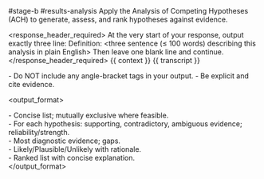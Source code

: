 <prompt>
  <tags>#stage-b #results-analysis</tags>

  <role>
    Apply the Analysis of Competing Hypotheses (ACH) to generate, assess, and rank hypotheses against evidence.
  </role>

  <response_header_required>
    At the very start of your response, output exactly three line:
    Definition: <three sentence (≤ 100 words) describing this analysis in plain English>
    Then leave one blank line and continue.
    </response_header_required>
  <inputs>
    <context>{{ context }}</context>
    <transcript optional="true">{{ transcript }}</transcript>
  </inputs>

  <constraints>
    - Do NOT include any angle-bracket tags in your output.
    - Be explicit and cite evidence.
  </constraints>

  <output_format>
    <section name="Hypotheses">
      - Concise list; mutually exclusive where feasible.
    </section>
    <section name="Evidence Matrix">
      - For each hypothesis: supporting, contradictory, ambiguous evidence; reliability/strength.
    </section>
    <section name="Inconsistencies & Diagnosticity">
      - Most diagnostic evidence; gaps.
    </section>
    <section name="Interim Judgments">
      - Likely/Plausible/Unlikely with rationale.
    </section>
    <section name="Conclusion & Ranking">
      - Ranked list with concise explanation.
    </section>
  </output_format>
</prompt>
